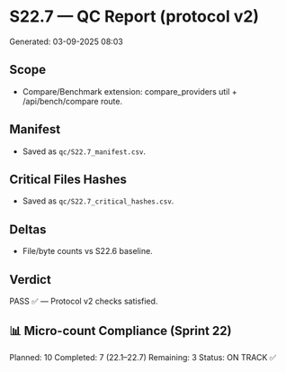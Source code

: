 # S22.7 — QC Report (protocol v2)
Generated: 03-09-2025 08:03

## Scope
- Compare/Benchmark extension: compare_providers util + /api/bench/compare route.

## Manifest
- Saved as `qc/S22.7_manifest.csv`.

## Critical Files Hashes
- Saved as `qc/S22.7_critical_hashes.csv`.

## Deltas
- File/byte counts vs S22.6 baseline.

## Verdict
PASS ✅ — Protocol v2 checks satisfied.

## 📊 Micro-count Compliance (Sprint 22)
Planned: 10
Completed: 7 (22.1–22.7)
Remaining: 3
Status: ON TRACK ✅
